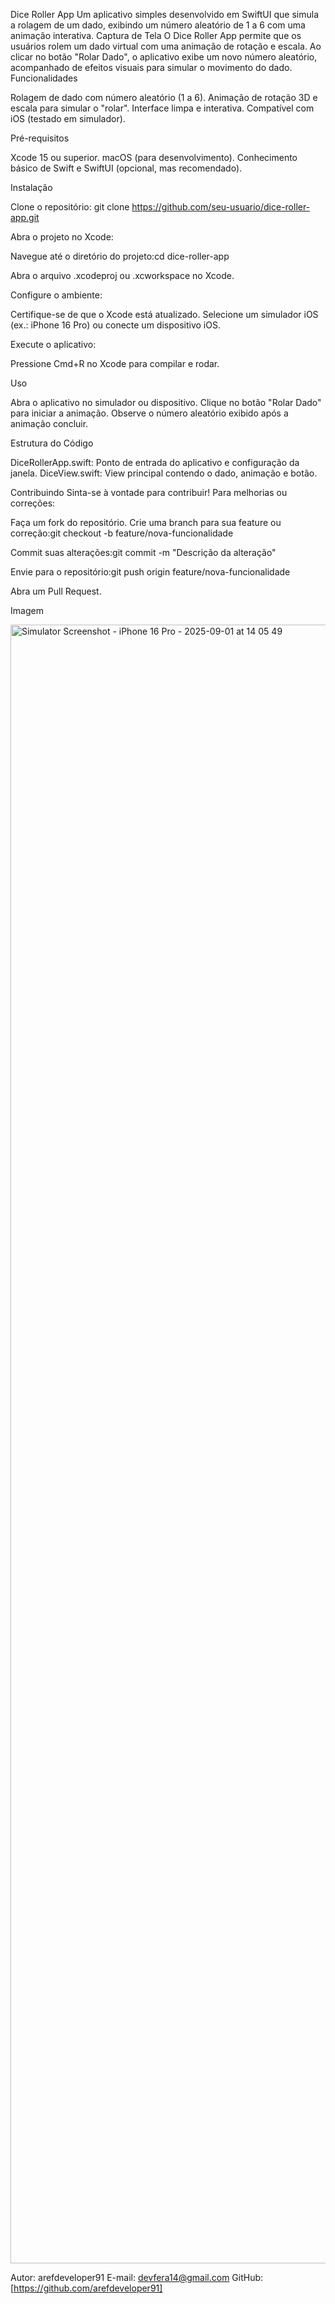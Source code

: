 Dice Roller App
Um aplicativo simples desenvolvido em SwiftUI que simula a rolagem de um dado, exibindo um número aleatório de 1 a 6 com uma animação interativa.
Captura de Tela
O Dice Roller App permite que os usuários rolem um dado virtual com uma animação de rotação e escala. Ao clicar no botão "Rolar Dado", o aplicativo exibe um novo número aleatório, acompanhado de efeitos visuais para simular o movimento do dado.
Funcionalidades

Rolagem de dado com número aleatório (1 a 6).
Animação de rotação 3D e escala para simular o "rolar".
Interface limpa e interativa.
Compatível com iOS (testado em simulador).

Pré-requisitos

Xcode 15 ou superior.
macOS (para desenvolvimento).
Conhecimento básico de Swift e SwiftUI (opcional, mas recomendado).

Instalação

Clone o repositório:
git clone https://github.com/seu-usuario/dice-roller-app.git


Abra o projeto no Xcode:

Navegue até o diretório do projeto:cd dice-roller-app


Abra o arquivo .xcodeproj ou .xcworkspace no Xcode.


Configure o ambiente:

Certifique-se de que o Xcode está atualizado.
Selecione um simulador iOS (ex.: iPhone 16 Pro) ou conecte um dispositivo iOS.


Execute o aplicativo:

Pressione Cmd+R no Xcode para compilar e rodar.



Uso

Abra o aplicativo no simulador ou dispositivo.
Clique no botão "Rolar Dado" para iniciar a animação.
Observe o número aleatório exibido após a animação concluir.

Estrutura do Código

DiceRollerApp.swift: Ponto de entrada do aplicativo e configuração da janela.
DiceView.swift: View principal contendo o dado, animação e botão.

Contribuindo
Sinta-se à vontade para contribuir! Para melhorias ou correções:

Faça um fork do repositório.
Crie uma branch para sua feature ou correção:git checkout -b feature/nova-funcionalidade


Commit suas alterações:git commit -m "Descrição da alteração"


Envie para o repositório:git push origin feature/nova-funcionalidade


Abra um Pull Request.

Imagem

<img width="1206" height="2622" alt="Simulator Screenshot - iPhone 16 Pro - 2025-09-01 at 14 05 49" src="https://github.com/user-attachments/assets/d4cc3305-3bef-4d16-8a31-60f368e27c5d" />



Autor: arefdeveloper91
E-mail: devfera14@gmail.com
GitHub: [https://github.com/arefdeveloper91]
